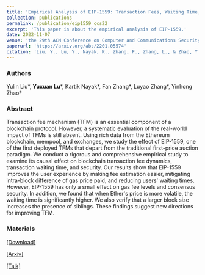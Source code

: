 ```yaml
---
title: 'Empirical Analysis of EIP-1559: Transaction Fees, Waiting Time, and Consensus Security'
collection: publications
permalink: /publication/eip1559_ccs22
excerpt: 'This paper is about the empirical analysis of EIP-1559.'
date: 2022-11-07
venue: 'the 29th ACM Conference on Computer and Communications Security (CCS)'
paperurl: 'https://arxiv.org/abs/2201.05574'
citation: 'Liu, Y., Lu, Y., Nayak, K., Zhang, F., Zhang, L., & Zhao, Y. (2022). Empirical Analysis of EIP-1559: Transaction Fees, Waiting Time, and Consensus Security. arXiv preprint arXiv:2201.05574.' 
---
```

### Authors

Yulin Liu\*, **Yuxuan Lu**\*, Kartik Nayak\*, Fan Zhang\*, Luyao Zhang\*, Yinhong Zhao\*

### Abstract

Transaction fee mechanism (TFM) is an essential component of a blockchain protocol. However, a systematic evaluation of the real-world impact of TFMs is still absent. Using rich data from the Ethereum blockchain, mempool, and exchanges, we study the effect of EIP-1559, one of the first deployed TFMs that depart from the traditional first-price auction paradigm. We conduct a rigorous and comprehensive empirical study to examine its causal effect on blockchain transaction fee dynamics, transaction waiting time, and security. Our results show that EIP-1559 improves the user experience by making fee estimation easier, mitigating intra-block difference of gas price paid, and reducing users' waiting times. However, EIP-1559 has only a small effect on gas fee levels and consensus security. In addition, we found that when Ether's price is more volatile, the waiting time is significantly higher. We also verify that a larger block size increases the presence of siblings. These findings suggest new directions for improving TFM.

### Materials

[[Download]](eip1559_ccs22.pdf)

[[Arxiv]](https://arxiv.org/abs/2201.05574)

[[Talk]](https://duke.zoom.us/rec/share/VFCt0C7QSSrB36l2Oo7Aeo2ukUDK6UUANKNhN6Y3n_RmxfgLGuZHsvknniwkFW2C.u8Um_2FSsp9GBC-F?startTime=1643583781000)

